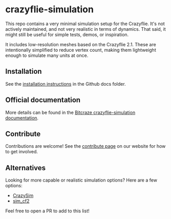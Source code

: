 # crazyflie-simulation

This repo contains a very minimal simulation setup for the Crazyflie. It's not actively maintained, and not very realistic in terms of dynamics. That said, it might still be useful for simple tests, demos, or inspiration.

It includes low-resolution meshes based on the Crazyflie 2.1. These are intentionally simplified to reduce vertex count, making them lightweight enough to simulate many units at once.


## Installation

See the  [installation instructions](/docs/installing/) in the Github docs folder.

## Official documentation

More details can be found in the [Bitcraze crazyflie-simulation documentation](https://www.bitcraze.io/documentation/repository/crazyflie-simulation/main/).

## Contribute

Contributions are welcome! See the [contribute page](https://www.bitcraze.io/development/contribute/) on our website for how to get involved.

## Alternatives

Looking for more capable or realistic simulation options? Here are a few options:

* [CrazySim](https://github.com/gtfactslab/CrazySim)
* [sim_cf2](https://github.com/CrazyflieTHI/sim_cf2)

Feel free to open a PR to add to this list!
